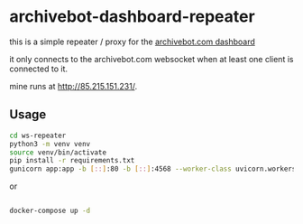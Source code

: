 # archivebot-dashboard-repeater

this is a simple repeater / proxy for the [archivebot.com dashboard](http://archivebot.com)

it only connects to the archivebot.com websocket when at least one client is connected to it.

mine runs at <http://85.215.151.231/>.

## Usage

```bash
cd ws-repeater
python3 -m venv venv
source venv/bin/activate
pip install -r requirements.txt
gunicorn app:app -b [::]:80 -b [::]:4568 --worker-class uvicorn.workers.UvicornWorker --max-requests 50 --reload
```

or

```bash

docker-compose up -d

```
